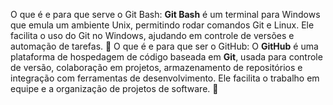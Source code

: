 O que é e para que serve o Git Bash: 
**Git Bash** é um terminal para Windows que emula um ambiente Unix, permitindo rodar comandos Git e Linux. Ele facilita o uso do Git no Windows, ajudando em controle de versões e automação de tarefas. 🚀
O que é e para que ser o GitHub:
O **GitHub** é uma plataforma de hospedagem de código baseada em **Git**, usada para controle de versão, colaboração em projetos, armazenamento de repositórios e integração com ferramentas de desenvolvimento. Ele facilita o trabalho em equipe e a organização de projetos de software. 🚀